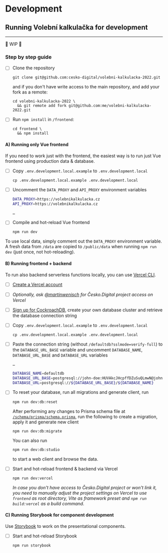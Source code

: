 # Development

## Running Volební kalkulačka for development

---

🚧 WIP 🚧

### Step by step guide

- [ ] Clone the repository

  ```console
  git clone git@github.com:cesko-digital/volebni-kalkulacka-2022.git
  ```

  and if you don't have write access to the main repository, and add your fork as a remote:

  ```console
  cd volebni-kalkulacka-2022 \
    && git remote add fork git@github.com:me/volebni-kalkulacka-2022.git
  ```

- [ ] Run `npm install` in `/frontend`:

  ```console
  cd frontend \
    && npm install
  ```

#### A) Running only Vue frontend

If you need to work just with the frontend, the easiest way is to run just Vue frontend using production data & database.

- [ ] Copy `.env.development.local.example` to `.env.development.local`

  ```console
  cp .env.development.local.example .env.development.local
  ```

- [ ] Uncomment the `DATA_PROXY` and `API_PROXY` environment variables

  ```sh
  DATA_PROXY=https://volebnikalkulacka.cz
  API_PROXY=https://volebnikalkulacka.cz
  
  …
  ```

- [ ] Compile and hot-reload Vue frontend

  ```console
  npm run dev
  ```

To use local data, simply comment out the `DATA_PROXY` environment variable. A fresh data from `/data` are copied to `/public/data` when running `npm run dev` (just once, not hot-reloading).

#### B) Running frontend + backend

To run also backend serverless functions locally, you can use [Vercel CLI](https://vercel.com/docs/cli).

- [ ] [Create a Vercel account](https://vercel.com/signup)

- [ ] _Optionally, ask [@martinwenisch](https://github.com/martinwenisch) for Česko.Digital project access on Vercel_

- [ ] [Sign up for CockroachDB](https://cockroachlabs.cloud), create your own database cluster and retrieve the database connection string

- [ ] Copy `.env.development.local.example` to `.env.development.local`

  ```console
  cp .env.development.local.example .env.development.local
  ```

- [ ] Paste the connection string (without `/defaultdb?sslmode=verify-full`) to the `DATABASE_URL_BASE` variable and uncomment `DATABASE_NAME`, `DATABASE_URL_BASE` and `DATABASE_URL` variables

  ```sh
  …
  
  DATABASE_NAME=defaultdb
  DATABASE_URL_BASE=postgresql://john-doe:HUVAkcJHcpffDZuSuQLmwN@john-doe-development-5467.7tc.cockroachlabs.cloud:26257
  DATABASE_URL=postgresql://${DATABASE_URL_BASE}/${DATABASE_NAME}
  ```

- [ ] To reset your database, run all migrations and generate client, run

  ```console
  npm run dev:db:reset
  ```

  After performing any changes to Prisma schema file at [`/schema/prisma/schema.prisma`](../schema/prisma/schema.primsa), run the following to create a migration, apply it and generate new client

  ```console
  npm run dev:db:migrate
  ```

  You can also run

  ```console
  npm run dev:db:studio
  ```

  to start a web client and browse the data.

- [ ] Start and hot-reload frontend & backend via Vercel

  ```console
  npm run dev:vercel
  ```

  _In case you don't have access to Česko.Digital project or won't link it, you need to manually adjust the project settings on Vercel to use `frontend` as root directory, Vite as framework preset and `npm run build:vercel` as a build command._

#### C) Running Storybook for component development

Use [Storybook](https://storybook.js.org) to work on the presentational components.

- [ ] Start and hot-reload Storybook

  ```console
  npm run storybook
  ```
